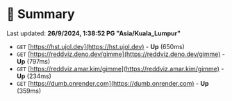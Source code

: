 # 📖 Summary
Last updated: **26/9/2024, 1:38:52 PG "Asia/Kuala_Lumpur"**

- `GET` [https://hst.ujol.dev](https://hst.ujol.dev) - **Up** (650ms)
- `GET` [https://reddviz.deno.dev/gimme](https://reddviz.deno.dev/gimme) - **Up** (797ms)
- `GET` [https://reddviz.amar.kim/gimme](https://reddviz.amar.kim/gimme) - **Up** (234ms)
- `GET` [https://dumb.onrender.com](https://dumb.onrender.com) - **Up** (359ms)
